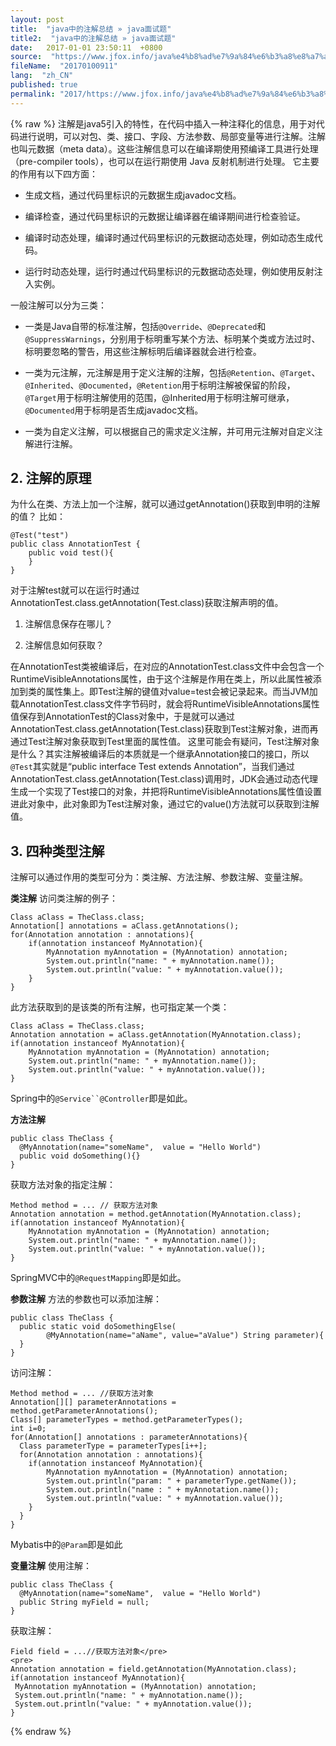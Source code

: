 ```yaml
---
layout: post
title:  "java中的注解总结 » java面试题"
title2:  "java中的注解总结 » java面试题"
date:   2017-01-01 23:50:11  +0800
source:  "https://www.jfox.info/java%e4%b8%ad%e7%9a%84%e6%b3%a8%e8%a7%a3%e6%80%bb%e7%bb%93.html"
fileName:  "20170100911"
lang:  "zh_CN"
published: true
permalink: "2017/https://www.jfox.info/java%e4%b8%ad%e7%9a%84%e6%b3%a8%e8%a7%a3%e6%80%bb%e7%bb%93.html"
---
```

{% raw %}
注解是java5引入的特性，在代码中插入一种注释化的信息，用于对代码进行说明，可以对包、类、接口、字段、方法参数、局部变量等进行注解。注解也叫元数据（meta data）。这些注解信息可以在编译期使用预编译工具进行处理（pre-compiler tools），也可以在运行期使用 Java 反射机制进行处理。
它主要的作用有以下四方面：

- 生成文档，通过代码里标识的元数据生成javadoc文档。

- 编译检查，通过代码里标识的元数据让编译器在编译期间进行检查验证。

- 编译时动态处理，编译时通过代码里标识的元数据动态处理，例如动态生成代码。

- 运行时动态处理，运行时通过代码里标识的元数据动态处理，例如使用反射注入实例。

一般注解可以分为三类：

- 一类是Java自带的标准注解，包括`@Override`、`@Deprecated`和`@SuppressWarnings`，分别用于标明重写某个方法、标明某个类或方法过时、标明要忽略的警告，用这些注解标明后编译器就会进行检查。

- 一类为元注解，元注解是用于定义注解的注解，包括`@Retention`、`@Target`、`@Inherited`、`@Documented`，`@Retention`用于标明注解被保留的阶段，`@Target`用于标明注解使用的范围，@Inherited用于标明注解可继承，`@Documented`用于标明是否生成javadoc文档。

- 一类为自定义注解，可以根据自己的需求定义注解，并可用元注解对自定义注解进行注解。

## 2. 注解的原理

为什么在类、方法上加一个注解，就可以通过getAnnotation()获取到申明的注解的值？
比如：

    @Test("test")
    public class AnnotationTest {
        public void test(){
        }
    }

对于注解test就可以在运行时通过AnnotationTest.class.getAnnotation(Test.class)获取注解声明的值。

1. 注解信息保存在哪儿？

2. 注解信息如何获取？

在AnnotationTest类被编译后，在对应的AnnotationTest.class文件中会包含一个RuntimeVisibleAnnotations属性，由于这个注解是作用在类上，所以此属性被添加到类的属性集上。即Test注解的键值对value=test会被记录起来。而当JVM加载AnnotationTest.class文件字节码时，就会将RuntimeVisibleAnnotations属性值保存到AnnotationTest的Class对象中，于是就可以通过AnnotationTest.class.getAnnotation(Test.class)获取到Test注解对象，进而再通过Test注解对象获取到Test里面的属性值。
这里可能会有疑问，Test注解对象是什么？其实注解被编译后的本质就是一个继承Annotation接口的接口，所以`@Test`其实就是“public interface Test extends Annotation”，当我们通过AnnotationTest.class.getAnnotation(Test.class)调用时，JDK会通过动态代理生成一个实现了Test接口的对象，并把将RuntimeVisibleAnnotations属性值设置进此对象中，此对象即为Test注解对象，通过它的value()方法就可以获取到注解值。

## 3. 四种类型注解

注解可以通过作用的类型可分为：类注解、方法注解、参数注解、变量注解。

**类注解**
访问类注解的例子：

    Class aClass = TheClass.class;
    Annotation[] annotations = aClass.getAnnotations();
    for(Annotation annotation : annotations){
        if(annotation instanceof MyAnnotation){
            MyAnnotation myAnnotation = (MyAnnotation) annotation;
            System.out.println("name: " + myAnnotation.name());
            System.out.println("value: " + myAnnotation.value());
        }
    }

此方法获取到的是该类的所有注解，也可指定某一个类：

    Class aClass = TheClass.class;
    Annotation annotation = aClass.getAnnotation(MyAnnotation.class);
    if(annotation instanceof MyAnnotation){
        MyAnnotation myAnnotation = (MyAnnotation) annotation;
        System.out.println("name: " + myAnnotation.name());
        System.out.println("value: " + myAnnotation.value());
    }

Spring中的`@Service``@Controller`即是如此。

**方法注解**

    public class TheClass {
      @MyAnnotation(name="someName",  value = "Hello World")
      public void doSomething(){}
    }

获取方法对象的指定注解：

    Method method = ... // 获取方法对象
    Annotation annotation = method.getAnnotation(MyAnnotation.class);
    if(annotation instanceof MyAnnotation){
        MyAnnotation myAnnotation = (MyAnnotation) annotation;
        System.out.println("name: " + myAnnotation.name());
        System.out.println("value: " + myAnnotation.value());
    }

SpringMVC中的`@RequestMapping`即是如此。

**参数注解**
方法的参数也可以添加注解：

    public class TheClass {
      public static void doSomethingElse(
            @MyAnnotation(name="aName", value="aValue") String parameter){
      }
    }

访问注解：

    Method method = ... //获取方法对象
    Annotation[][] parameterAnnotations = method.getParameterAnnotations();
    Class[] parameterTypes = method.getParameterTypes();
    int i=0;
    for(Annotation[] annotations : parameterAnnotations){
      Class parameterType = parameterTypes[i++];
      for(Annotation annotation : annotations){
        if(annotation instanceof MyAnnotation){
            MyAnnotation myAnnotation = (MyAnnotation) annotation;
            System.out.println("param: " + parameterType.getName());
            System.out.println("name : " + myAnnotation.name());
            System.out.println("value: " + myAnnotation.value());
        }
      }
    }

Mybatis中的`@Param`即是如此

**变量注解**
使用注解：

    public class TheClass {
      @MyAnnotation(name="someName",  value = "Hello World")
      public String myField = null;
    }

获取注解：

    Field field = ...//获取方法对象</pre>
    <pre>
    Annotation annotation = field.getAnnotation(MyAnnotation.class);
    if(annotation instanceof MyAnnotation){
     MyAnnotation myAnnotation = (MyAnnotation) annotation;
     System.out.println("name: " + myAnnotation.name());
     System.out.println("value: " + myAnnotation.value());
    }
{% endraw %}

